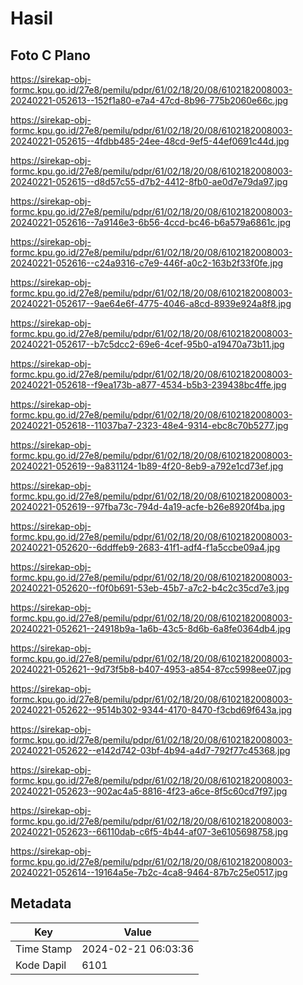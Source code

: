 # Hasil

## Foto C Plano

https://sirekap-obj-formc.kpu.go.id/27e8/pemilu/pdpr/61/02/18/20/08/6102182008003-20240221-052613--152f1a80-e7a4-47cd-8b96-775b2060e66c.jpg

https://sirekap-obj-formc.kpu.go.id/27e8/pemilu/pdpr/61/02/18/20/08/6102182008003-20240221-052615--4fdbb485-24ee-48cd-9ef5-44ef0691c44d.jpg

https://sirekap-obj-formc.kpu.go.id/27e8/pemilu/pdpr/61/02/18/20/08/6102182008003-20240221-052615--d8d57c55-d7b2-4412-8fb0-ae0d7e79da97.jpg

https://sirekap-obj-formc.kpu.go.id/27e8/pemilu/pdpr/61/02/18/20/08/6102182008003-20240221-052616--7a9146e3-6b56-4ccd-bc46-b6a579a6861c.jpg

https://sirekap-obj-formc.kpu.go.id/27e8/pemilu/pdpr/61/02/18/20/08/6102182008003-20240221-052616--c24a9316-c7e9-446f-a0c2-163b2f33f0fe.jpg

https://sirekap-obj-formc.kpu.go.id/27e8/pemilu/pdpr/61/02/18/20/08/6102182008003-20240221-052617--9ae64e6f-4775-4046-a8cd-8939e924a8f8.jpg

https://sirekap-obj-formc.kpu.go.id/27e8/pemilu/pdpr/61/02/18/20/08/6102182008003-20240221-052617--b7c5dcc2-69e6-4cef-95b0-a19470a73b11.jpg

https://sirekap-obj-formc.kpu.go.id/27e8/pemilu/pdpr/61/02/18/20/08/6102182008003-20240221-052618--f9ea173b-a877-4534-b5b3-239438bc4ffe.jpg

https://sirekap-obj-formc.kpu.go.id/27e8/pemilu/pdpr/61/02/18/20/08/6102182008003-20240221-052618--11037ba7-2323-48e4-9314-ebc8c70b5277.jpg

https://sirekap-obj-formc.kpu.go.id/27e8/pemilu/pdpr/61/02/18/20/08/6102182008003-20240221-052619--9a831124-1b89-4f20-8eb9-a792e1cd73ef.jpg

https://sirekap-obj-formc.kpu.go.id/27e8/pemilu/pdpr/61/02/18/20/08/6102182008003-20240221-052619--97fba73c-794d-4a19-acfe-b26e8920f4ba.jpg

https://sirekap-obj-formc.kpu.go.id/27e8/pemilu/pdpr/61/02/18/20/08/6102182008003-20240221-052620--6ddffeb9-2683-41f1-adf4-f1a5ccbe09a4.jpg

https://sirekap-obj-formc.kpu.go.id/27e8/pemilu/pdpr/61/02/18/20/08/6102182008003-20240221-052620--f0f0b691-53eb-45b7-a7c2-b4c2c35cd7e3.jpg

https://sirekap-obj-formc.kpu.go.id/27e8/pemilu/pdpr/61/02/18/20/08/6102182008003-20240221-052621--24918b9a-1a6b-43c5-8d6b-6a8fe0364db4.jpg

https://sirekap-obj-formc.kpu.go.id/27e8/pemilu/pdpr/61/02/18/20/08/6102182008003-20240221-052621--9d73f5b8-b407-4953-a854-87cc5998ee07.jpg

https://sirekap-obj-formc.kpu.go.id/27e8/pemilu/pdpr/61/02/18/20/08/6102182008003-20240221-052622--9514b302-9344-4170-8470-f3cbd69f643a.jpg

https://sirekap-obj-formc.kpu.go.id/27e8/pemilu/pdpr/61/02/18/20/08/6102182008003-20240221-052622--e142d742-03bf-4b94-a4d7-792f77c45368.jpg

https://sirekap-obj-formc.kpu.go.id/27e8/pemilu/pdpr/61/02/18/20/08/6102182008003-20240221-052623--902ac4a5-8816-4f23-a6ce-8f5c60cd7f97.jpg

https://sirekap-obj-formc.kpu.go.id/27e8/pemilu/pdpr/61/02/18/20/08/6102182008003-20240221-052623--66110dab-c6f5-4b44-af07-3e6105698758.jpg

https://sirekap-obj-formc.kpu.go.id/27e8/pemilu/pdpr/61/02/18/20/08/6102182008003-20240221-052614--19164a5e-7b2c-4ca8-9464-87b7c25e0517.jpg


## Metadata

| Key        | Value               |
| ---------- | ------------------- |
| Time Stamp | 2024-02-21 06:03:36 |
| Kode Dapil | 6101                |




